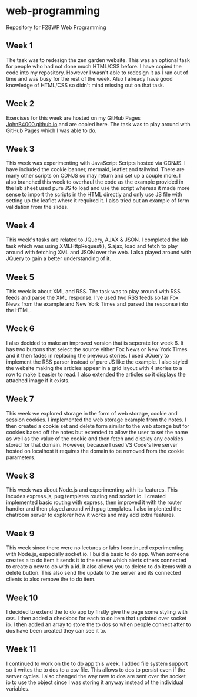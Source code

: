 # web-programming
Repository for F28WP Web Programming

## Week 1
The task was to redesign the zen garden website. This was an optional task for people who had not done much HTML/CSS before. I have copied the code into my repository. However I wasn't able to redesign it as I ran out of time and was busy for the rest of the week. Also I already have good knowledge of HTML/CSS so didn't mind missing out on that task.

## Week 2
Exercises for this week are hosted on my GitHub Pages [JohnB4000.github.io](JohnB4000.github.io) and are copied here. The task was to play around with GitHub Pages which I was able to do.

## Week 3
This week was experimenting with JavaScript Scripts hosted via CDNJS. I have included the cookie banner, mermaid, leaflet and tailwind. There are many other scripts on CDNJS so may return and set up a couple more. I also branched this week to overhaul the code as the example provided in the lab sheet used pure JS to load and use the script whereas it made more sense to import the scripts in the HTML directly and only use JS file with setting up the leaflet where it required it. I also tried out an example of form validation from the slides.

## Week 4
This week's tasks are related to JQuery, AJAX & JSON. I completed the lab task which was using XMLHttpRequest(), $.ajax, load and fetch to play around with fetching XML and JSON over the web. I also played around with JQuery to gain a better understanding of it.

## Week 5
This week is about XML and RSS. The task was to play around with RSS feeds and parse the XML response. I've used two RSS feeds so far Fox News from the example and New York Times and parsed the response into the HTML. 

## Week 6
I also decided to make an improved version that is seperate for week 6. It has two buttons that select the source either Fox News or New York Times and it then fades in replacing the previous stories. I used JQuery to implement the RSS parser instead of pure JS like the example. I also styled the website making the articles appear in a grid layout with 4 stories to a row to make it easier to read. I also extended the articles so it displays the attached image if it exists.

## Week 7
This week we explored storage in the form of web storage, cookie and session cookies. I implemented the web storage example from the notes. I then created a cookie set and delete form similar to the web storage but for cookies based off the notes but extended to allow the user to set the name as well as the value of the cookie and then fetch and display any cookies stored for that domain. However, because I used VS Code's live server hosted on localhost it requires the domain to be removed from the cookie parameters.

## Week 8
This week was about Node.js and experimenting with its features. This incudes express.js, pug templates routing and socket.io. I created implemented basic routing with express, then improved it with the router handler and then played around with pug templates. I also implented the chatroom server to explorer how it works and may add extra features.

## Week 9
This week since there were no lectures or labs I continued experimenting with Node.js, especially socket.io. I build a basic to do app. When someone creates a to do item it sends it to the server which alerts others connected to create a new to do with a id. It also allows you to delete to do items with a delete button. This also send the update to the server and its connected clients to also remove the to do item.

## Week 10
I decided to extend the to do app by firstly give the page some styling with css. I then added a checkbox for each to do item that updated over socket io. I then added an array to store the to dos so when people connect after to dos have been created they can see it to.

## Week 11
I continued to work on the to do app this week. I added file system support so it writes the to dos to a csv file. This allows to dos to persist even if the server cycles. I also changed the way new to dos are sent over the socket io to use the object since I was storing it anyway instead of the individual variables.